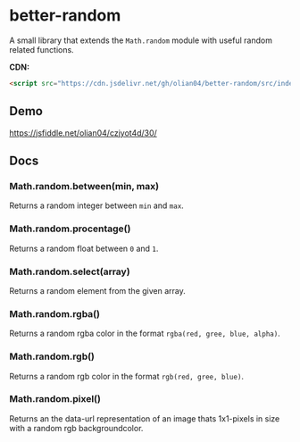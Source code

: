 # better-random
A small library that extends the `Math.random` module with useful random related functions.

__CDN:__

```html
<script src="https://cdn.jsdelivr.net/gh/olian04/better-random/src/index.js"></script>
```

## Demo

https://jsfiddle.net/olian04/czjyot4d/30/

## Docs

### Math.random.between(min, max)

Returns a random integer between `min` and `max`.

### Math.random.procentage()

Returns a random float between `0` and `1`.

### Math.random.select(array)

Returns a random element from the given array.

### Math.random.rgba()

Returns a random rgba color in the format `rgba(red, gree, blue, alpha)`.

### Math.random.rgb()

Returns a random rgb color in the format `rgb(red, gree, blue)`.

### Math.random.pixel()

Returns an the data-url representation of an image thats 1x1-pixels in size with a random rgb backgroundcolor.

